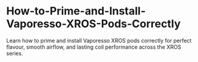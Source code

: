 # How-to-Prime-and-Install-Vaporesso-XROS-Pods-Correctly
Learn how to prime and install Vaporesso XROS pods correctly for perfect flavour, smooth airflow, and lasting coil performance across the XROS series.
